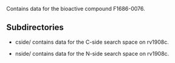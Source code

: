 Contains data for the bioactive compound F1686-0076.

## Subdirectories

- cside/ contains data for the C-side search space on rv1908c.

- nside/ contains data for the N-side search space on rv1908c.

